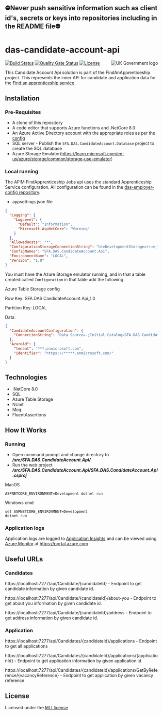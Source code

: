 
## ⛔Never push sensitive information such as client id's, secrets or keys into repositories including in the README file⛔

# das-candidate-account-api

<img src="https://avatars.githubusercontent.com/u/9841374?s=200&v=4" align="right" alt="UK Government logo">

[![Build Status]([https://sfa-gov-uk.visualstudio.com/Digital%20Apprenticeship%20Service/_apis/build/status%2Fdas-candidate-account-api?repoName=SkillsFundingAgency%2Fdas-candidate-account-api&branchName=main)](https://sfa-gov-uk.visualstudio.com/Digital%20Apprenticeship%20Service/_build/latest?definitionId=3561&repoName=SkillsFundingAgency%2Fdas-candidate-account-api&branchName=main](https://sfa-gov-uk.visualstudio.com/Digital%20Apprenticeship%20Service/_apis/build/status%2Fdas-candidate-account-api?repoName=SkillsFundingAgency%2Fdas-candidate-account-api&branchName=main)](https://sfa-gov-uk.visualstudio.com/Digital%20Apprenticeship%20Service/_build/latest?definitionId=3561&repoName=SkillsFundingAgency%2Fdas-candidate-account-api&branchName=main))
[![Quality Gate Status]([https://sonarcloud.io/api/project_badges/measure?project=SkillsFundingAgency_das-candidate-account-api&metric=alert_status)](https://sonarcloud.io/summary/new_code?id=SkillsFundingAgency_das-candidate-account-api](https://sonarcloud.io/api/project_badges/measure?project=SkillsFundingAgency_das-candidate-account-api&metric=alert_status)](https://sonarcloud.io/summary/new_code?id=SkillsFundingAgency_das-candidate-account-api))
[![License](https://img.shields.io/badge/license-MIT-lightgrey.svg?longCache=true&style=flat-square)](https://en.wikipedia.org/wiki/MIT_License)

This Candidate Account Api solution is part of the FindAnApprenticeship project. This represents the inner API for candidate and application data for the [Find an apprenticeship service](https://www.gov.uk/apply-apprenticeship).

## Installation

### Pre-Requisites

* A clone of this repository
* A code editor that supports Azure functions and .NetCore 8.0
* An Azure Active Directory account with the appropriate roles as per the [config](https://github.com/SkillsFundingAgency/das-employer-config/blob/master/das-candidate-account-api/SFA.DAS.CandidateAccount.Api.json)
* SQL server - Publish the `SFA.DAS.CandidateAccount.Database` project to create the SQL database
* Azure Storage Emulator(https://learn.microsoft.com/en-us/azure/storage/common/storage-use-emulator)

### Local running

The APIM FindApprenticeship Jobs api uses the standard Apprenticeship Service configuration. All configuration can be found in the [das-employer-config repository](https://github.com/SkillsFundingAgency/das-employer-config/blob/master/das-apim-endpoints/SFA.DAS.FindApprenticeshipJobs.OuterApi.json).

* appsettings.json file
```json
{
  "Logging": {
    "LogLevel": {
      "Default": "Information",
      "Microsoft.AspNetCore": "Warning"
    }
  },
  "AllowedHosts": "*",
  "ConfigurationStorageConnectionString": "UseDevelopmentStorage=true;",
  "ConfigNames": "SFA.DAS.CandidateAccount.Api",
  "EnvironmentName": "LOCAL",
  "Version": "1.0"
}
```

You must have the Azure Storage emulator running, and in that a table created called `Configuration` in that table add the following:

Azure Table Storage config

Row Key: SFA.DAS.CandidateAccount.Api_1.0

Partition Key: LOCAL

Data:

```json
{
  "CandidateAccountConfiguration": {
    "ConnectionString": "Data Source=.;Initial Catalog=SFA.DAS.CandidateAccount;User Id=sa;Password={YOUR_PASSWORD};Pooling=False;Connect Timeout=30;Encrypt=False;"
  },
  "AzureAd": {
    "tenant": "***.onmicrosoft.com",
    "identifier": "https://*****.onmicrosoft.com/"
  }
}
```

## Technologies

* .NetCore 8.0
* SQL
* Azure Table Storage
* NUnit
* Moq
* FluentAssertions

## How It Works

### Running

* Open command prompt and change directory to _**/src/SFA.DAS.CandidateAccount.Api/**_
* Run the web project _**/src/SFA.DAS.CandidateAccount.Api/SFA.DAS.CandidateAccount.Api.csproj**_

MacOS
```
ASPNETCORE_ENVIRONMENT=Development dotnet run
```
Windows cmd
```
set ASPNETCORE_ENVIRONMENT=Development
dotnet run
```

### Application logs
Application logs are logged to [Application Insights](https://learn.microsoft.com/en-us/azure/azure-monitor/app/app-insights-overview) and can be viewed using [Azure Monitor](https://learn.microsoft.com/en-us/azure/azure-monitor/overview) at https://portal.azure.com

## Useful URLs

### Candidates

https://localhost:7277/api/Candidate/{candidateId} - Endpoint to get candidate information by given candidate id.

https://localhost:7277/api/Candidate/{candidateId}/about-you - Endpoint to get about you information by given candidate id.

https://localhost:7277/api/Candidate/{candidateId}/address - Endpoint to get address information by given candidate id.


### Application

https://localhost:7277/api/Candidates/{candidateId}/applications - Endpoint to get all applications

https://localhost:7277/api/Candidates/{candidateId}/applications/{applicationId} - Endpoint to get application information by given application id.

https://localhost:7277/api/Candidates/{candidateId}/applications/GetByReference/{vacancyReference} - Endpoint to get application by given vacancy reference.

## License

Licensed under the [MIT license](LICENSE)